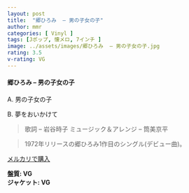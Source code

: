 ```yaml
---
layout: post
title:  "郷ひろみ  – 男の子女の子"
author: mmr
categories: [ Vinyl ]
tags: [Jポップ, 懐メロ, 7インチ ]
image: ../assets/images/郷ひろみ  – 男の子女の子.jpg
rating: 3.5
v-rating: VG
---
```


#### 郷ひろみ  – 男の子女の子

A. 男の子女の子

B. 夢をおいかけて 

> 歌詞 – 岩谷時子
ミュージック＆アレンジ – 筒美京平

> 1972年リリースの郷ひろみ1作目のシングル(デビュー曲)。

[メルカリで購入](https://jp.mercari.com/item/m65536068003)

<div class="mt-4 mb-4 d-flex align-items-center">
<strong class="mr-1">盤質: VG</strong>
</div>
<div class="mt-4 mb-4 d-flex align-items-center">
<strong class="mr-1">ジャケット: VG</strong>
</div>
